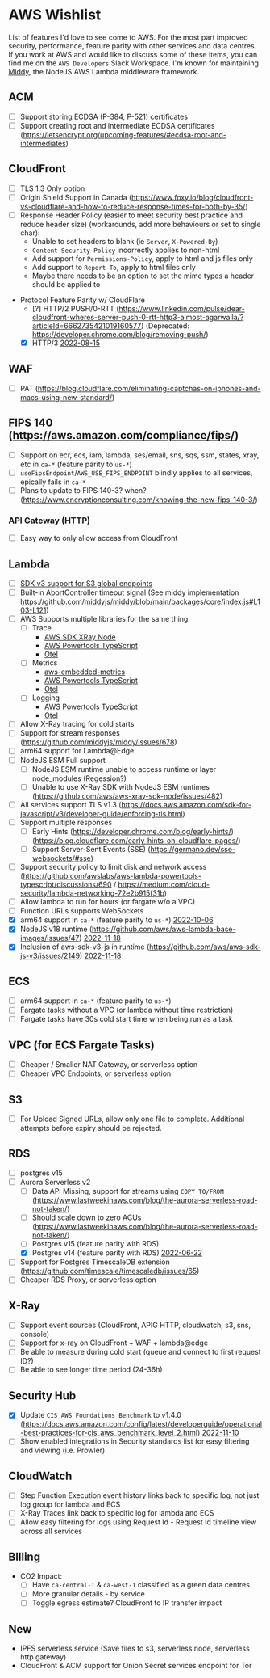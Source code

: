 # AWS Wishlist
List of features I'd love to see come to AWS. For the most part improved security, performance, feature parity with other services and data centres. If you work at AWS and would like to discuss some of these items, you can find me on the `AWS Developers` Slack Workspace. I'm known for maintaining [Middy](https://github.com/middyjs/middy), the NodeJS AWS Lambda middleware framework.

## ACM
- [ ] Support storing ECDSA (P-384, P-521) certificates
- [ ] Support creating root and intermediate ECDSA certificates (https://letsencrypt.org/upcoming-features/#ecdsa-root-and-intermediates)

## CloudFront
- [ ] TLS 1.3 Only option
- [ ] Origin Shield Support in Canada (https://www.foxy.io/blog/cloudfront-vs-cloudflare-and-how-to-reduce-response-times-for-both-by-35/)
- [ ] Response Header Policy (easier to meet security best practice and reduce header size) (workarounds, add more behaviours or set to single char):
  - Unable to set headers to blank (ie `Server`, `X-Powered-By`)
  - `Content-Security-Policy` incorrectly applies to non-html
  - Add support for `Permissions-Policy`, apply to html and js files only
  - Add support to `Report-To`, apply to html files only
  - Maybe there needs to be an option to set the mime types a header should be applied to
- Protocol Feature Parity w/ CloudFlare
  - [?] HTTP/2 PUSH/0-RTT (https://www.linkedin.com/pulse/dear-cloudfront-wheres-server-push-0-rtt-http3-almost-agarwalla/?articleId=6662735421019160577) (Deprecated: https://developer.chrome.com/blog/removing-push/)
  - [x] HTTP/3 [2022-08-15](https://aws.amazon.com/about-aws/whats-new/2022/08/amazon-cloudfront-supports-http-3-quic/)

## WAF
- [ ] PAT (https://blog.cloudflare.com/eliminating-captchas-on-iphones-and-macs-using-new-standard/)

## FIPS 140 (https://aws.amazon.com/compliance/fips/)
- [ ] Support on ecr, ecs, iam, lambda, ses/email, sns, sqs, ssm, states, xray, etc in `ca-*` (feature parity to `us-*`)
- [ ] `useFipsEndpoint`/`AWS_USE_FIPS_ENDPOINT` blindly applies to all services, epically fails in `ca-*`
- [ ] Plans to update to FIPS 140-3? when? (https://www.encryptionconsulting.com/knowing-the-new-fips-140-3/)

### API Gateway (HTTP)
- [ ] Easy way to only allow access from CloudFront

## Lambda
- [ ] [SDK v3 support for S3 global endpoints](https://github.com/aws/aws-sdk-js-v3/issues/1807)
- [ ] Built-in AbortController timeout signal (See middy implementation https://github.com/middyjs/middy/blob/main/packages/core/index.js#L103-L121)
- [ ] AWS Supports multiple libraries for the same thing
  - [ ] Trace 
    - [AWS SDK XRay Node](https://github.com/aws/aws-xray-sdk-node/tree/master)
    - [AWS Powertools TypeScript](https://awslabs.github.io/aws-lambda-powertools-typescript/latest/core/tracer/)
    - [Otel](https://aws-otel.github.io/docs/getting-started/js-sdk/trace-manual-instr)
  - [ ] Metrics
    - [aws-embedded-metrics](https://github.com/awslabs/aws-embedded-metrics-node)
    - [AWS Powertools TypeScript](https://awslabs.github.io/aws-lambda-powertools-typescript/latest/core/metrics/)
    - [Otel](https://aws-otel.github.io/docs/getting-started/js-sdk/metric-manual-instr)
  - [ ] Logging
    - [AWS Powertools TypeScript](https://awslabs.github.io/aws-lambda-powertools-typescript/latest/core/logger/)
    - [Otel](https://aws-otel.github.io/docs/getting-started/javascript-sdk)
- [ ] Allow X-Ray tracing for cold starts
- [ ] Support for stream responses (https://github.com/middyjs/middy/issues/678)
- [ ] arm64 support for Lambda@Edge
- [ ] NodeJS ESM Full support
  - [ ] NodeJS ESM runtime unable to access runtime or layer node_modules (Regession?)
  - [ ] Unable to use X-Ray SDK with NodeJS ESM runtimes (https://github.com/aws/aws-xray-sdk-node/issues/482)
- [ ] All services support TLS v1.3 (https://docs.aws.amazon.com/sdk-for-javascript/v3/developer-guide/enforcing-tls.html)
- [ ] Support multiple responses
  - [ ] Early Hints (https://developer.chrome.com/blog/early-hints/) (https://blog.cloudflare.com/early-hints-on-cloudflare-pages/)
  - [ ] Support Server-Sent Events (SSE) (https://germano.dev/sse-websockets/#sse)
- [ ] Support security policy to limit disk and network access (https://github.com/awslabs/aws-lambda-powertools-typescript/discussions/690 / https://medium.com/cloud-security/lambda-networking-72e2b915f31b)
- [ ] Allow lambda to run for hours (or fargate w/o a VPC)
- [ ] Function URLs supports WebSockets
- [x] arm64 support in `ca-*` (feature parity to `us-*`) [2022-10-06](https://aws.amazon.com/about-aws/whats-new/2022/10/aws-lambda-functions-graviton2-12-regions/)
- [x] NodeJS v18 runtime (https://github.com/aws/aws-lambda-base-images/issues/47) [2022-11-18](https://aws.amazon.com/about-aws/whats-new/2022/11/aws-lambda-support-node-js-18/)
- [x] Inclusion of aws-sdk-v3-js in runtime (https://github.com/aws/aws-sdk-js-v3/issues/2149) [2022-11-18](https://aws.amazon.com/about-aws/whats-new/2022/11/aws-lambda-support-node-js-18/)

## ECS
- [ ] arm64 support in `ca-*` (feature parity to `us-*`)
- [ ] Fargate tasks without a VPC (or lambda without time restriction)
- [ ] Fargate tasks have 30s cold start time when being run as a task

## VPC (for ECS Fargate Tasks)
- [ ] Cheaper / Smaller NAT Gateway, or serverless option
- [ ] Cheaper VPC Endpoints, or serverless option

## S3
- [ ] For Upload Signed URLs, allow only one file to complete. Additional attempts before expiry should be rejected.

## RDS
- [ ] postgres v15
- [ ] Aurora Serverless v2
  - [ ] Data API Missing, support for streams using `COPY TO/FROM` (https://www.lastweekinaws.com/blog/the-aurora-serverless-road-not-taken/)
  - [ ] Should scale down to zero ACUs (https://www.lastweekinaws.com/blog/the-aurora-serverless-road-not-taken/)
  - [ ] Postgres v15 (feature parity with RDS)
  - [x] Postgres v14 (feature parity with RDS) [2022-06-22](https://aws.amazon.com/about-aws/whats-new/2022/06/amazon-aurora-supports-postgresql-14/)
- [ ] Support for Postgres TimescaleDB extension (https://github.com/timescale/timescaledb/issues/65)
- [ ] Cheaper RDS Proxy, or serverless option

## X-Ray
- [ ] Support event sources (CloudFront, APIG HTTP, cloudwatch, s3, sns, console)
- [ ] Support for x-ray on CloudFront + WAF + lambda@edge
- [ ] Be able to measure during cold start (queue and connect to first request ID?)
- [ ] Be able to see longer time period (24-36h)

## Security Hub
- [x] Update `CIS AWS Foundations Benchmark` to v1.4.0 (https://docs.aws.amazon.com/config/latest/developerguide/operational-best-practices-for-cis_aws_benchmark_level_2.html) [2022-11-10](https://aws.amazon.com/about-aws/whats-new/2022/11/security-hub-center-internet-securitys-cis-foundations-benchmark-version-1-4-0/)
- [ ] Show enabled integrations in Security standards list for easy filtering and viewing (i.e. Prowler)

## CloudWatch
- [ ] Step Function Execution event history links back to specific log, not just log group for lambda and ECS
- [ ] X-Ray Traces link back to specific log for lambda and ECS
- [ ] Allow easy filtering for logs using Request Id - Request Id timeline view across all services

## BIlling
- CO2 Impact: 
  - [ ] Have `ca-central-1` & `ca-west-1` classified as a green data centres
  - [ ] More granular details - by service
  - [ ] Toggle egress estimate? CloudFront to IP transfer impact

## New
- IPFS serverless service (Save files to s3, serverless node, serverless http gateway)
- CloudFront & ACM support for Onion Secret services endpoint for Tor
